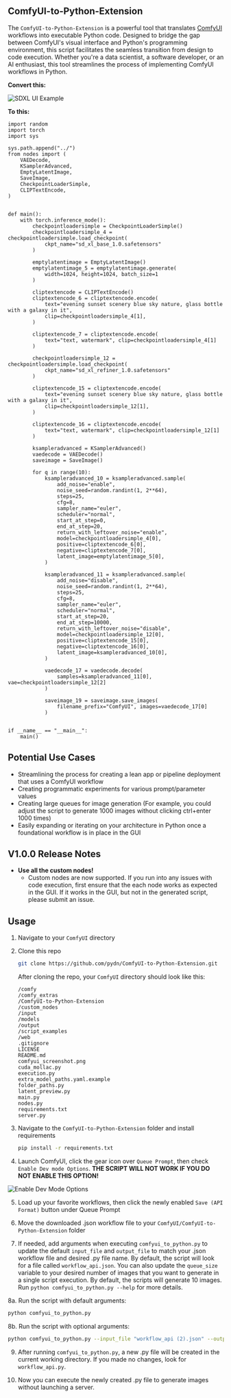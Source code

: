 ## ComfyUI-to-Python-Extension

The `ComfyUI-to-Python-Extension` is a powerful tool that translates [ComfyUI](https://github.com/comfyanonymous/ComfyUI) workflows into executable Python code. Designed to bridge the gap between ComfyUI's visual interface and Python's programming environment, this script facilitates the seamless transition from design to code execution. Whether you're a data scientist, a software developer, or an AI enthusiast, this tool streamlines the process of implementing ComfyUI workflows in Python.

**Convert this:**

![SDXL UI Example](images/SDXL-UI-Example.jpg)


**To this:**

```
import random
import torch
import sys

sys.path.append("../")
from nodes import (
    VAEDecode,
    KSamplerAdvanced,
    EmptyLatentImage,
    SaveImage,
    CheckpointLoaderSimple,
    CLIPTextEncode,
)


def main():
    with torch.inference_mode():
        checkpointloadersimple = CheckpointLoaderSimple()
        checkpointloadersimple_4 = checkpointloadersimple.load_checkpoint(
            ckpt_name="sd_xl_base_1.0.safetensors"
        )

        emptylatentimage = EmptyLatentImage()
        emptylatentimage_5 = emptylatentimage.generate(
            width=1024, height=1024, batch_size=1
        )

        cliptextencode = CLIPTextEncode()
        cliptextencode_6 = cliptextencode.encode(
            text="evening sunset scenery blue sky nature, glass bottle with a galaxy in it",
            clip=checkpointloadersimple_4[1],
        )

        cliptextencode_7 = cliptextencode.encode(
            text="text, watermark", clip=checkpointloadersimple_4[1]
        )

        checkpointloadersimple_12 = checkpointloadersimple.load_checkpoint(
            ckpt_name="sd_xl_refiner_1.0.safetensors"
        )

        cliptextencode_15 = cliptextencode.encode(
            text="evening sunset scenery blue sky nature, glass bottle with a galaxy in it",
            clip=checkpointloadersimple_12[1],
        )

        cliptextencode_16 = cliptextencode.encode(
            text="text, watermark", clip=checkpointloadersimple_12[1]
        )

        ksampleradvanced = KSamplerAdvanced()
        vaedecode = VAEDecode()
        saveimage = SaveImage()

        for q in range(10):
            ksampleradvanced_10 = ksampleradvanced.sample(
                add_noise="enable",
                noise_seed=random.randint(1, 2**64),
                steps=25,
                cfg=8,
                sampler_name="euler",
                scheduler="normal",
                start_at_step=0,
                end_at_step=20,
                return_with_leftover_noise="enable",
                model=checkpointloadersimple_4[0],
                positive=cliptextencode_6[0],
                negative=cliptextencode_7[0],
                latent_image=emptylatentimage_5[0],
            )

            ksampleradvanced_11 = ksampleradvanced.sample(
                add_noise="disable",
                noise_seed=random.randint(1, 2**64),
                steps=25,
                cfg=8,
                sampler_name="euler",
                scheduler="normal",
                start_at_step=20,
                end_at_step=10000,
                return_with_leftover_noise="disable",
                model=checkpointloadersimple_12[0],
                positive=cliptextencode_15[0],
                negative=cliptextencode_16[0],
                latent_image=ksampleradvanced_10[0],
            )

            vaedecode_17 = vaedecode.decode(
                samples=ksampleradvanced_11[0], vae=checkpointloadersimple_12[2]
            )

            saveimage_19 = saveimage.save_images(
                filename_prefix="ComfyUI", images=vaedecode_17[0]
            )


if __name__ == "__main__":
    main()
```
## Potential Use Cases
- Streamlining the process for creating a lean app or pipeline deployment that uses a ComfyUI workflow
- Creating programmatic experiments for various prompt/parameter values
- Creating large queues for image generation (For example, you could adjust the script to generate 1000 images without clicking ctrl+enter 1000 times)
- Easily expanding or iterating on your architecture in Python once a foundational workflow is in place in the GUI

## V1.0.0 Release Notes
- **Use all the custom nodes!**
    - Custom nodes are now supported. If you run into any issues with code execution, first ensure that the each node works as expected in the GUI. If it works in the GUI, but not in the generated script, please submit an issue.


## Usage


1. Navigate to your `ComfyUI` directory

2. Clone this repo
    ```bash
    git clone https://github.com/pydn/ComfyUI-to-Python-Extension.git
    ```

    After cloning the repo, your `ComfyUI` directory should look like this:
    ```
    /comfy
    /comfy_extras
    /ComfyUI-to-Python-Extension
    /custom_nodes
    /input
    /models
    /output
    /script_examples
    /web
    .gitignore
    LICENSE
    README.md
    comfyui_screenshot.png
    cuda_mollac.py
    execution.py
    extra_model_paths.yaml.example
    folder_paths.py
    latent_preview.py
    main.py
    nodes.py
    requirements.txt
    server.py
    ```

3. Navigate to the `ComfyUI-to-Python-Extension` folder and install requirements
    ```bash
    pip install -r requirements.txt
    ```

4. Launch ComfyUI, click the gear icon over `Queue Prompt`, then check `Enable Dev mode Options`. **THE SCRIPT WILL NOT WORK IF YOU DO NOT ENABLE THIS OPTION!**

![Enable Dev Mode Options](images/dev_mode_options.jpg)

5. Load up your favorite workflows, then click the newly enabled `Save (API Format)` button under Queue Prompt

6. Move the downloaded .json workflow file to your `ComfyUI/ComfyUI-to-Python-Extension` folder

7. If needed, add arguments when executing `comfyui_to_python.py` to update the default `input_file` and `output_file` to match your .json workflow file and desired .py file name. By default, the script will look for a file called `workflow_api.json`. You can also update the `queue_size` variable to your desired number of images that you want to generate in a single script execution. By default, the scripts will generate 10 images. Run `python comfyui_to_python.py --help` for more details.

8a. Run the script with default arguments:
   ```bash
   python comfyui_to_python.py
   ```
8b. Run the script with optional arguments:
   ```bash
   python comfyui_to_python.py --input_file "workflow_api (2).json" --output_file my_workflow.py --queue_size 100
   ```

9. After running `comfyui_to_python.py`, a new .py file will be created in the current working directory. If you made no changes, look for `workflow_api.py`.

10. Now you can execute the newly created .py file to generate images without launching a server.
